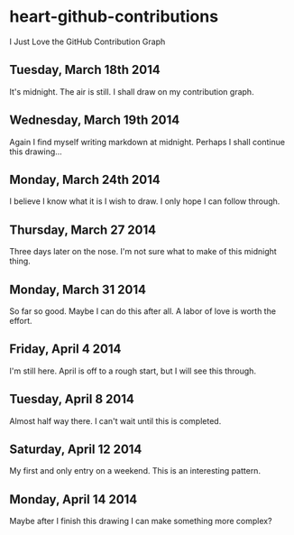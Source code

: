 # heart-github-contributions
I Just Love the GitHub Contribution Graph

## Tuesday, March 18th 2014
It's midnight. The air is still. I shall draw on my contribution graph.

## Wednesday, March 19th 2014
Again I find myself writing markdown at midnight. Perhaps I shall continue this drawing...

## Monday, March 24th 2014
I believe I know what it is I wish to draw. I only hope I can follow through.

## Thursday, March 27 2014
Three days later on the nose. I'm not sure what to make of this midnight thing.

## Monday, March 31 2014
So far so good. Maybe I can do this after all. A labor of love is worth the effort.

## Friday, April 4 2014
I'm still here. April is off to a rough start, but I will see this through.

## Tuesday, April 8 2014
Almost half way there. I can't wait until this is completed.

## Saturday, April 12 2014
My first and only entry on a weekend. This is an interesting pattern. 

## Monday, April 14 2014
Maybe after I finish this drawing I can make something more complex?
